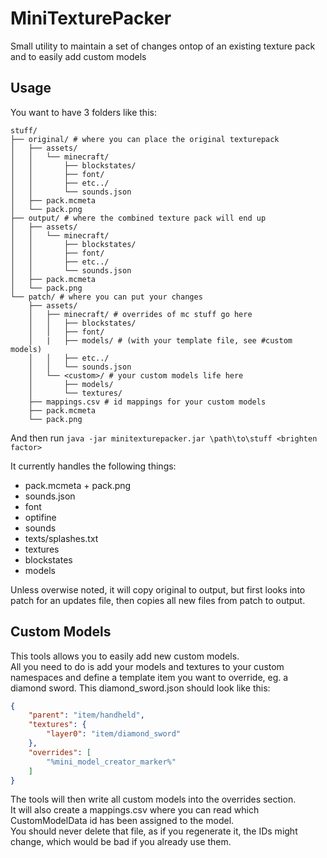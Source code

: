 # MiniTexturePacker

Small utility to maintain a set of changes ontop of an existing texture pack and to easily add custom models

## Usage

You want to have 3 folders like this:
```
stuff/
├── original/ # where you can place the original texturepack
│   ├── assets/
│   │   └── minecraft/
│   │       ├── blockstates/
│   │       ├── font/
│   │       ├── etc../
│   │       └── sounds.json
│   ├── pack.mcmeta
│   └── pack.png
├── output/ # where the combined texture pack will end up
│   ├── assets/
│   │   └── minecraft/
│   │       ├── blockstates/
│   │       ├── font/
│   │       ├── etc../
│   │       └── sounds.json
│   ├── pack.mcmeta
│   └── pack.png
└── patch/ # where you can put your changes
    ├── assets/
    │   ├── minecraft/ # overrides of mc stuff go here
    │   │   ├── blockstates/
    │   │   ├── font/
    │   |   ├── models/ # (with your template file, see #custom models)
    │   │   ├── etc../
    │   │   └── sounds.json
    │   └── <custom>/ # your custom models life here
    │       ├── models/
    │       └── textures/
    ├── mappings.csv # id mappings for your custom models
    ├── pack.mcmeta
    └── pack.png
```

And then run `java -jar minitexturepacker.jar \path\to\stuff <brighten factor>`

It currently handles the following things:
* pack.mcmeta + pack.png
* sounds.json
* font
* optifine
* sounds
* texts/splashes.txt
* textures
* blockstates
* models

Unless overwise noted, it will copy original to output, but first looks into patch for an updates file, then copies all new files from patch to output.

## Custom Models

This tools allows you to easily add new custom models.  
All you need to do is add your models and textures to your custom namespaces and define a template item you want to override, eg. a diamond sword.
This diamond_sword.json should look like this:
```json
{
	"parent": "item/handheld",
	"textures": {
		"layer0": "item/diamond_sword"
	},
	"overrides": [
		"%mini_model_creator_marker%"
	]
}
```
The tools will then write all custom models into the overrides section.  
It will also create a mappings.csv where you can read which CustomModelData id has been assigned to the model.  
You should never delete that file, as if you regenerate it, the IDs might change, which would be bad if you already use them.

